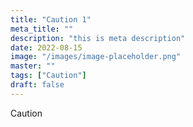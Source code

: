 ```yaml
---
title: "Caution 1"
meta_title: ""
description: "this is meta description"
date: 2022-08-15
image: "/images/image-placeholder.png"
master: ""
tags: ["Caution"]
draft: false
---
```


Caution
